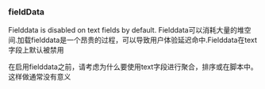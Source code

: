 ### fieldData
Fielddata is disabled on text fields by default.
Fielddata可以消耗大量的堆空间.加载fielddata是一个昂贵的过程，可以导致用户体验延迟命中.Fielddata在text字段上默认被禁用



在启用fielddata之前，请考虑为什么要使用text字段进行聚合，排序或在脚本中。这样做通常没有意义
